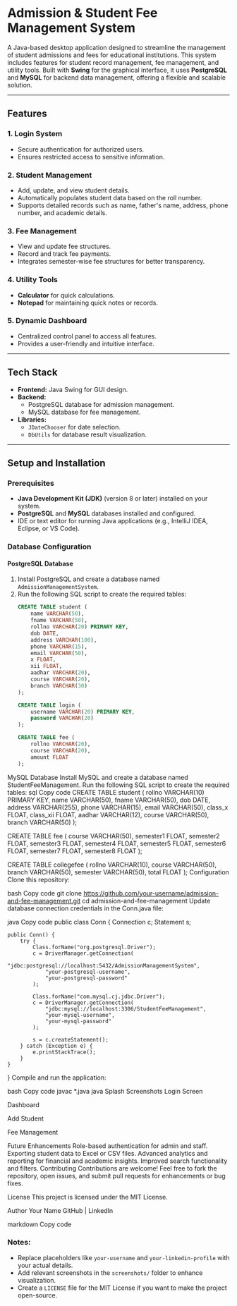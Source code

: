 # Admission & Student Fee Management System

A Java-based desktop application designed to streamline the management of student admissions and fees for educational institutions. This system includes features for student record management, fee management, and utility tools. Built with **Swing** for the graphical interface, it uses **PostgreSQL** and **MySQL** for backend data management, offering a flexible and scalable solution.

---

## Features

### 1. **Login System**
- Secure authentication for authorized users.
- Ensures restricted access to sensitive information.

### 2. **Student Management**
- Add, update, and view student details.
- Automatically populates student data based on the roll number.
- Supports detailed records such as name, father's name, address, phone number, and academic details.

### 3. **Fee Management**
- View and update fee structures.
- Record and track fee payments.
- Integrates semester-wise fee structures for better transparency.

### 4. **Utility Tools**
- **Calculator** for quick calculations.
- **Notepad** for maintaining quick notes or records.

### 5. **Dynamic Dashboard**
- Centralized control panel to access all features.
- Provides a user-friendly and intuitive interface.

---

## Tech Stack

- **Frontend:** Java Swing for GUI design.
- **Backend:**
  - PostgreSQL database for admission management.
  - MySQL database for fee management.
- **Libraries:**
  - `JDateChooser` for date selection.
  - `DbUtils` for database result visualization.

---

## Setup and Installation

### Prerequisites
- **Java Development Kit (JDK)** (version 8 or later) installed on your system.
- **PostgreSQL** and **MySQL** databases installed and configured.
- IDE or text editor for running Java applications (e.g., IntelliJ IDEA, Eclipse, or VS Code).

### Database Configuration

#### PostgreSQL Database
1. Install PostgreSQL and create a database named `AdmissionManagementSystem`.
2. Run the following SQL script to create the required tables:
   ```sql
   CREATE TABLE student (
       name VARCHAR(50),
       fname VARCHAR(50),
       rollno VARCHAR(20) PRIMARY KEY,
       dob DATE,
       address VARCHAR(100),
       phone VARCHAR(15),
       email VARCHAR(50),
       x FLOAT,
       xii FLOAT,
       aadhar VARCHAR(20),
       course VARCHAR(20),
       branch VARCHAR(30)
   );

   CREATE TABLE login (
       username VARCHAR(20) PRIMARY KEY,
       password VARCHAR(20)
   );

   CREATE TABLE fee (
       rollno VARCHAR(20),
       course VARCHAR(20),
       amount FLOAT
   );

MySQL Database
Install MySQL and create a database named StudentFeeManagement.
Run the following SQL script to create the required tables:
sql
Copy code
CREATE TABLE student (
    rollno VARCHAR(10) PRIMARY KEY,
    name VARCHAR(50),
    fname VARCHAR(50),
    dob DATE,
    address VARCHAR(255),
    phone VARCHAR(15),
    email VARCHAR(50),
    class_x FLOAT,
    class_xii FLOAT,
    aadhar VARCHAR(12),
    course VARCHAR(50),
    branch VARCHAR(50)
);

CREATE TABLE fee (
    course VARCHAR(50),
    semester1 FLOAT,
    semester2 FLOAT,
    semester3 FLOAT,
    semester4 FLOAT,
    semester5 FLOAT,
    semester6 FLOAT,
    semester7 FLOAT,
    semester8 FLOAT
);

CREATE TABLE collegefee (
    rollno VARCHAR(10),
    course VARCHAR(50),
    branch VARCHAR(50),
    semester VARCHAR(50),
    total FLOAT
);
Configuration
Clone this repository:

bash
Copy code
git clone https://github.com/your-username/admission-and-fee-management.git
cd admission-and-fee-management
Update database connection credentials in the Conn.java file:

java
Copy code
public class Conn {
    Connection c;
    Statement s;

    public Conn() {
        try {
            Class.forName("org.postgresql.Driver");
            c = DriverManager.getConnection(
                "jdbc:postgresql://localhost:5432/AdmissionManagementSystem",
                "your-postgresql-username",
                "your-postgresql-password"
            );

            Class.forName("com.mysql.cj.jdbc.Driver");
            c = DriverManager.getConnection(
                "jdbc:mysql://localhost:3306/StudentFeeManagement",
                "your-mysql-username",
                "your-mysql-password"
            );

            s = c.createStatement();
        } catch (Exception e) {
            e.printStackTrace();
        }
    }
}
Compile and run the application:

bash
Copy code
javac *.java
java Splash
Screenshots
Login Screen

Dashboard

Add Student

Fee Management

Future Enhancements
Role-based authentication for admin and staff.
Exporting student data to Excel or CSV files.
Advanced analytics and reporting for financial and academic insights.
Improved search functionality and filters.
Contributing
Contributions are welcome! Feel free to fork the repository, open issues, and submit pull requests for enhancements or bug fixes.

License
This project is licensed under the MIT License.

Author
Your Name
GitHub | LinkedIn

markdown
Copy code

### Notes:
- Replace placeholders like `your-username` and `your-linkedin-profile` with your actual details.
- Add relevant screenshots in the `screenshots/` folder to enhance visualization.
- Create a `LICENSE` file for the MIT License if you want to make the project open-source.
